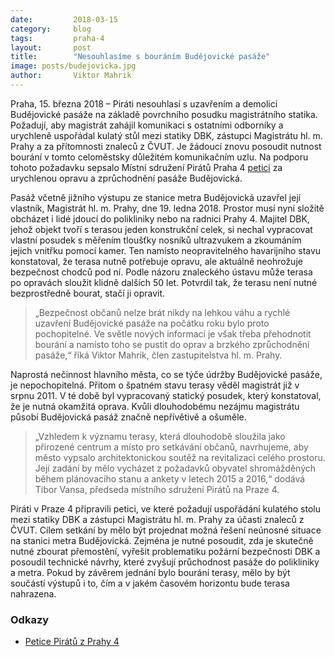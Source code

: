 ```yaml
---
date:         2018-03-15
category:     blog
tags:         praha-4
layout:       post
title:        "Nesouhlasíme s bouráním Budějovické pasáže" 
image: posts/budejovicka.jpg
author:       Viktor Mahrik
---
```


Praha, 15. března 2018 – Piráti nesouhlasí s uzavřením a demolicí Budějovické pasáže na základě povrchního posudku magistrátního statika. Požadují, aby magistrát zahájil komunikaci s ostatními odborníky a urychleně uspořádal kulatý stůl mezi statiky DBK, zástupci Magistrátu hl. m. Prahy a za přítomnosti znaleců z ČVUT. Je žádoucí znovu posoudit nutnost bourání v tomto celoměstsky důležitém komunikačním uzlu. Na podporu tohoto požadavku sepsalo Místní sdružení Pirátů Praha 4 [petici](/assets/pdf/petice-budejovicka.pdf) za urychlenou opravu a zprůchodnění pasáže Budějovická.

Pasáž včetně jižního výstupu ze stanice metra Budějovická uzavřel její vlastník, Magistrát hl. m. Prahy, dne 19. ledna 2018. Prostor musí nyní složitě obcházet i lidé jdoucí do polikliniky nebo na radnici Prahy 4. Majitel DBK, jehož objekt tvoří s terasou jeden konstrukční celek, si nechal vypracovat vlastní posudek s měřením tloušťky nosníků ultrazvukem a zkoumáním jejich vnitřku pomocí kamer. Ten namísto neopravitelného havarijního stavu konstatoval, že terasa nutně potřebuje opravu, ale aktuálně neohrožuje bezpečnost chodců pod ní. Podle názoru znaleckého ústavu může terasa po opravách sloužit klidně dalších 50 let. Potvrdil tak, že terasu není nutné bezprostředně bourat, stačí ji opravit. 

> „Bezpečnost občanů nelze brát nikdy na lehkou váhu a rychlé uzavření Budějovické pasáže na počátku roku bylo proto pochopitelné. Ve světle nových informací je však třeba přehodnotit bourání a namísto toho se pustit do oprav a brzkého zprůchodnění pasáže,“ říká Viktor Mahrik, člen zastupitelstva hl. m. Prahy.

Naprostá nečinnost hlavního města, co se týče údržby Budějovické pasáže, je nepochopitelná. Přitom o špatném stavu terasy věděl magistrát již v srpnu 2011. V té době byl vypracovaný statický posudek, který konstatoval, že je nutná okamžitá oprava. Kvůli dlouhodobému nezájmu magistrátu působí Budějovická pasáž značně nepřívětivě a ošuměle. 

> „Vzhledem k významu terasy, která dlouhodobě sloužila jako přirozené centrum a místo pro setkávání občanů, navrhujeme, aby město vypsalo architektonickou soutěž na revitalizaci celého prostoru. Její zadání by mělo vycházet z požadavků obyvatel shromážděných během plánovacího stanu a ankety v letech 2015 a 2016,“ dodává Tibor Vansa, předseda místního sdružení Pirátů na Praze 4. 

Piráti v Praze 4 připravili petici, ve které požadují uspořádání kulatého stolu mezi statiky DBK a zástupci Magistrátu hl. m. Prahy za účasti znaleců z ČVUT. Cílem setkání by mělo být projednat možná řešení neúnosné situace na stanici metra Budějovická. Zejména je nutné posoudit, zda je skutečně nutné zbourat přemostění, vyřešit problematiku požární bezpečnosti DBK a posoudil technické návrhy, které zvyšují průchodnost pasáže do polikliniky a metra. Pokud by závěrem jednání bylo bourání terasy, mělo by být součástí výstupů i to, čím a v jakém časovém horizontu bude terasa nahrazena.

### Odkazy

* [Petice Pirátů z Prahy 4](/assets/pdf/petice-budejovicka.pdf)

